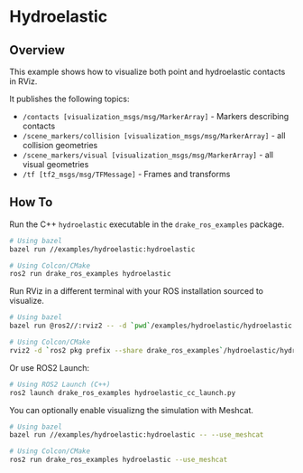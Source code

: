 # Hydroelastic

## Overview

This example shows how to visualize both point and hydroelastic contacts in RViz.

It publishes the following topics:

* `/contacts [visualization_msgs/msg/MarkerArray]` - Markers describing contacts
* `/scene_markers/collision [visualization_msgs/msg/MarkerArray]` - all collision geometries
* `/scene_markers/visual [visualization_msgs/msg/MarkerArray]` - all visual geometries
* `/tf [tf2_msgs/msg/TFMessage]` - Frames and transforms

## How To

Run the C++ `hydroelastic` executable in the `drake_ros_examples` package.

```bash
# Using bazel
bazel run //examples/hydroelastic:hydroelastic

# Using Colcon/CMake
ros2 run drake_ros_examples hydroelastic
```

Run RViz in a different terminal with your ROS installation sourced to visualize.

```bash
# Using bazel
bazel run @ros2//:rviz2 -- -d `pwd`/examples/hydroelastic/hydroelastic.rviz

# Using Colcon/CMake
rviz2 -d `ros2 pkg prefix --share drake_ros_examples`/hydroelastic/hydroelastic.rviz
```
Or use ROS2 Launch:
```sh
# Using ROS2 Launch (C++)
ros2 launch drake_ros_examples hydroelastic_cc_launch.py
```

You can optionally enable visualizng the simulation with Meshcat.

```bash
# Using bazel
bazel run //examples/hydroelastic:hydroelastic -- --use_meshcat

# Using Colcon/CMake
ros2 run drake_ros_examples hydroelastic --use_meshcat
```
